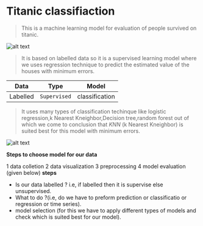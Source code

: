 # Titanic classifiaction 

> This is a machine learning model for evaluation of people survived on titanic. 

![alt text](data:https://www.history.com/.image/ar_16:9%2Cc_fill%2Ccs_srgb%2Cfl_progressive%2Cg_faces:center%2Cq_auto:good%2Cw_768/MTU3OTIzNTgwNjg3NDI3MjE4/women-and-children-first-on-sinking-ships-its-every-man-for-himselfs-featured-photo.jpg "TITAIC")


> It is based on labelled data so it is a supervised learning model where we uses regression technique to predict the estimated value of the houses with minimum errors.

| Data          | Type          | Model         |
|:-------------:|:-------------:|:-------------:|
| Labelled      | `Supervised`  |classification |


> It uses many types of classification techinque like logistic regression,k Nearest Kneighbor,Decision tree,random forest out of which we come to conclusion that *KNN*
(k Nearest Kneighbor) is suited best for this model with minimum errors.

![alt text](https://www.researchgate.net/profile/Lise_Regnier/publication/278642297/figure/fig5/AS:648980073574401@1531740315873/Basic-steps-of-supervised-classification.png "supervised learnng")

**Steps to choose model for our data**

1 data colletion
2 data visualization
3 preprocessing
4 model evaluation (given below)
**steps**

* Is our data  labelled ? i.e, if labelled then it is supervise else unsupervised.
* What to do ?(i.e, do we have to preform prediction or classificatio or regression or time series).
* model selection (for this we have to apply different types of models and check which is suited best for our model).
